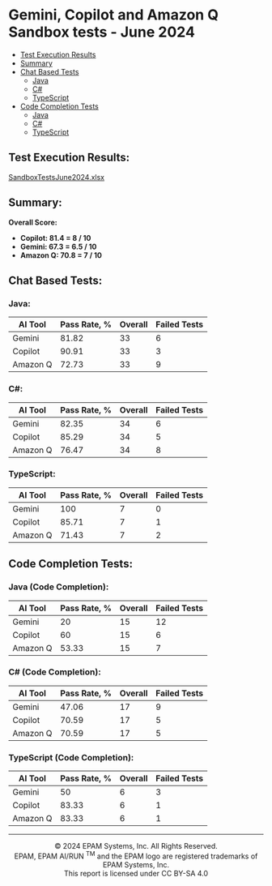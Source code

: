 # Gemini, Copilot and Amazon Q Sandbox tests - June 2024

- [Test Execution Results](#test-execution-results)
- [Summary](#summary)
- [Chat Based Tests](#chat-based-tests)
    - [Java](#java)
    - [C#](#csharp)
    - [TypeScript](#typescript)
- [Code Completion Tests](#code-completion-tests)
    - [Java](#java-code-completion)
    - [C#](#csharp-code-completion)
    - [TypeScript](#typescript-code-completion)

## Test Execution Results:
[SandboxTestsJune2024.xlsx](../../../reports/SandboxTestsJune2024.xlsx)

## Summary:
**Overall Score:**
- **Copilot: 81.4 = 8 / 10**
- **Gemini: 67.3 = 6.5 / 10**
- **Amazon Q: 70.8 = 7 / 10**

## Chat Based Tests:

### Java:
| AI Tool    | Pass Rate, % | Overall | Failed Tests |
|------------|--------------|---------|--------------|
| Gemini     | 81.82        | 33      | 6            |
| Copilot    | 90.91        | 33      | 3            |
| Amazon Q   | 72.73        | 33      | 9            |

### C#:
| AI Tool    | Pass Rate, % | Overall | Failed Tests |
|------------|--------------|---------|--------------|
| Gemini     | 82.35        | 34      | 6            |
| Copilot    | 85.29        | 34      | 5            |
| Amazon Q   | 76.47        | 34      | 8            |

### TypeScript:
| AI Tool    | Pass Rate, % | Overall | Failed Tests |
|------------|--------------|---------|--------------|
| Gemini     | 100          | 7       | 0            |
| Copilot    | 85.71        | 7       | 1            |
| Amazon Q   | 71.43        | 7       | 2            |

## Code Completion Tests:

### Java (Code Completion):
| AI Tool    | Pass Rate, % | Overall | Failed Tests |
|------------|--------------|---------|--------------|
| Gemini     | 20           | 15      | 12           |
| Copilot    | 60           | 15      | 6            |
| Amazon Q   | 53.33        | 15      | 7            |

### C# (Code Completion):
| AI Tool    | Pass Rate, % | Overall | Failed Tests |
|------------|--------------|---------|--------------|
| Gemini     | 47.06        | 17      | 9            |
| Copilot    | 70.59        | 17      | 5            |
| Amazon Q   | 70.59        | 17      | 5            |

### TypeScript (Code Completion):
| AI Tool    | Pass Rate, % | Overall | Failed Tests |
|------------|--------------|---------|--------------|
| Gemini     | 50           | 6       | 3            |
| Copilot    | 83.33        | 6       | 1            |
| Amazon Q   | 83.33        | 6       | 1            |

---
<p style="text-align: center;">    © 2024 EPAM Systems, Inc. All Rights Reserved.<br/>    EPAM, EPAM AI/RUN <sup>TM</sup> and the EPAM logo are registered trademarks of EPAM Systems, Inc.<br>    This report is licensed under CC BY-SA 4.0<br/></p>